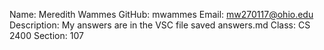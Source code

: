 Name: Meredith Wammes
GitHub: mwammes
Email: mw270117@ohio.edu
Description: My answers are in the VSC file saved answers.md
Class: CS 2400
Section: 107
